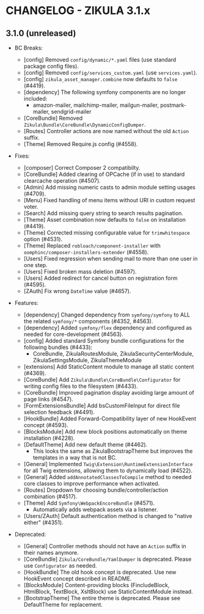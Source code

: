 # CHANGELOG - ZIKULA 3.1.x

## 3.1.0 (unreleased)

- BC Breaks:
  - [config] Removed `config/dynamic/*.yaml` files (use standard package config files).
  - [config] Removed `config/services_custom.yaml` (use `services.yaml`).
  - [config] `zikula_asset_manager.combine` now defaults to `false` (#4419).
  - [dependency] The following symfony components are no longer included:
    - amazon-mailer, mailchimp-mailer, mailgun-mailer, postmark-mailer, sendgrid-mailer
  - [CoreBundle] Removed `Zikula\Bundle\CoreBundle\DynamicConfigDumper`.
  - [Routes] Controller actions are now named without the old `Action` suffix.
  - [Theme] Removed Require.js config (#4558).

- Fixes:
  - [composer] Correct Composer 2 compatibilty.
  - [CoreBundle] Added clearing of OPCache (if in use) to standard clearcache operation (#4507).
  - [Admin] Add missing numeric casts to admin module setting usages (#4709).
  - [Menu] Fixed handling of menu items without URI in custom request voter.
  - [Search] Add missing query string to search results pagination.
  - [Theme] Asset combination now defaults to `false` on installation (#4419).
  - [Theme] Corrected missing configurable value for `trimwhitespace` option (#4531).
  - [Theme] Replaced `robloach/component-installer` with `oomphinc/composer-installers-extender` (#4558).
  - [Users] Fixed regression when sending mail to more than one user in one step.
  - [Users] Fixed broken mass deletion (#4597).
  - [Users] Added redirect for cancel button on registration form (#4595).
  - [ZAuth] Fix wrong `DateTime` value (#4657).

- Features:
  - [dependency] Changed dependency from `symfony/symfony` to ALL the related `symfony/*` components (#4352, #4563).
  - [dependency] Added `symfony/flex` dependency and configured as needed for core-development (#4563).
  - [config] Added standard Symfony bundle configurations for the following bundles (#4433):
    - CoreBundle, ZikulaRoutesModule, ZikulaSecurityCenterModule, ZikulaSettingsModule, ZikulaThemeModule
  - [extensions] Add StaticContent module to manage all static content (#4369).
  - [CoreBundle] Add `Zikula\Bundle\CoreBundle\Configurator` for writing config files to the filesystem (#4433).
  - [CoreBundle] Improved pagination display avoiding large amount of page links (#4547).
  - [FormExtensionsBundle] Add bsCustomFileInput for direct file selection feedback (#4491).
  - [HookBundle] Added Forward-Compatibility layer of new HookEvent concept (#4593).
  - [BlocksModule] Add new block positions automatically on theme installation (#4228). 
  - [DefaultTheme] Add new default theme (#4462).
    - This looks the same as ZikulaBootstrapTheme but improves the templates in a way that is not BC.
  - [General] Implemented `Twig\Extension\RuntimeExtensionInterface` for all Twig extensions, allowing them to dynamically load (#4522).
  - [General] Added `addAnnotatedClassesToCompile` method to needed core classes to improve performance when activated.
  - [Routes] Dropdown for choosing bundle/controller/action combination (#4517).
  - [Theme] Add `Symfony\WebpackEncoreBundle` (#4571).
    - Automatically adds webpack assets via a listener.
  - [Users/ZAuth] Default authentication method is changed to "native either" (#4351).

- Deprecated:
  - [General] Controller methods should not have an `Action` suffix in their names anymore.
  - [CoreBundle] `Zikula/CoreBundle/YamlDumper` is deprecated. Please use `Configurator` as needed.
  - [HookBundle] The old hook concept is deprecated. Use new HookEvent concept described in README.
  - [BlocksModule] Content-providing blocks (FincludeBlock, HtmlBlock, TextBlock, XsltBlock) use StaticContentModule instead.
  - [BootstrapTheme] The entire theme is deprecated. Please see DefaultTheme for replacement.
